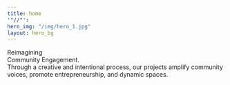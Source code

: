 ```yaml
---
title: home
'"//"': 
hero_img: "/img/hero_1.jpg"
layout: hero_bg
---
```


<div class="frow direction-column wrap_my_slide_primary">
    <div class="headline1">
        Reimagining <br/>
        Community Engagement.
    </div>
    <div class="headline2">
        Through a creative and intentional process, our projects <span class="red_span">amplify community voices</span>, promote entrepreneurship, and dynamic spaces.
    </div>
</div>